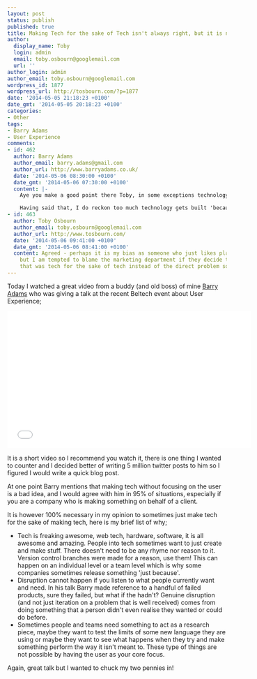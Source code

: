```yaml
---
layout: post
status: publish
published: true
title: Making Tech for the sake of Tech isn't always right, but it is necessary
author:
  display_name: Toby
  login: admin
  email: toby.osbourn@googlemail.com
  url: ''
author_login: admin
author_email: toby.osbourn@googlemail.com
wordpress_id: 1877
wordpress_url: http://tosbourn.com/?p=1877
date: '2014-05-05 21:18:23 +0100'
date_gmt: '2014-05-05 20:18:23 +0100'
categories:
- Other
tags:
- Barry Adams
- User Experience
comments:
- id: 462
  author: Barry Adams
  author_email: barry.adams@gmail.com
  author_url: http://www.barryadams.co.uk/
  date: '2014-05-06 08:30:00 +0100'
  date_gmt: '2014-05-06 07:30:00 +0100'
  content: |-
    Aye you make a good point there Toby, in some exceptions technology just for the sake of it is a prerequisite to innovation. 'Because we can' sometimes is a fully justified reason to build something.

    Having said that, I do reckon too much technology gets built 'because we can' rather than solving a problem, and that results in nearly all cases in a less than stellar end product. It's knowing when you need to solve a problem (95% of the cases) and when you just need to build something (5% of the cases, imho) that's the real trick.
- id: 463
  author: Toby Osbourn
  author_email: toby.osbourn@googlemail.com
  author_url: http://www.tosbourn.com/
  date: '2014-05-06 09:41:00 +0100'
  date_gmt: '2014-05-06 08:41:00 +0100'
  content: Agreed - perhaps it is my bias as someone who just likes playing with stuff
    but I am tempted to blame the marketing department if they decide to push something
    that was tech for the sake of tech instead of the direct problem solving stuff.
---
```

<p>Today I watched a great video from a buddy (and old boss) of mine <a href="https://twitter.com/badams">Barry Adams</a> who was giving a talk at the recent Beltech event about User Experience;</p>
<p><iframe src="//www.youtube.com/embed/HWx6f2tjaWk?rel=0" width="560" height="315" frameborder="0" allowfullscreen="allowfullscreen"></iframe></p>
<p>It is a short video so I recommend you watch it, there is one thing I wanted to counter and I decided better of writing 5 million twitter posts to him so I figured I would write a quick blog post.</p>
<p>At one point Barry mentions that making tech without focusing on the user is a bad idea, and I would agree with him in 95% of situations, especially if you are a company who is making something on behalf of a client.</p>
<p>It is however 100% necessary in my opinion to sometimes just make tech for the sake of making tech, here is my brief list of why;</p>
<ul>
<li>Tech is freaking awesome, web tech, hardware, software, it is all awesome and amazing. People into tech sometimes want to just create and make stuff. There doesn't need to be any rhyme nor reason to it. Version control branches were made for a reason, use them! This can happen on an individual level or a team level which is why some companies sometimes release something 'just because'.</li>
<li>Disruption cannot happen if you listen to what people currently want and need. In his talk Barry made reference to a handful of failed products, sure they failed, but what if the hadn't? Genuine disruption (and not just iteration on a problem that is well received) comes from doing something that a person didn't even realise they wanted or could do before.</li>
<li>Sometimes people and teams need something to act as a research piece, maybe they want to test the limits of some new language they are using or maybe they want to see what happens when they try and make something perform the way it isn't meant to. These type of things are not possible by having the user as your core focus.</li>
</ul>
<p>Again, great talk but I wanted to chuck my two pennies in!</p>
